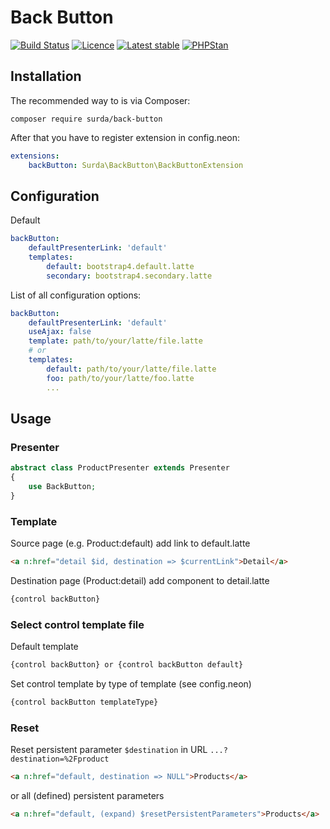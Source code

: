 # Back Button

[![Build Status](https://travis-ci.org/surda/back-button.svg?branch=master)](https://travis-ci.org/surda/back-button)
[![Licence](https://img.shields.io/packagist/l/surda/back-button.svg?style=flat-square)](https://packagist.org/packages/surda/back-button)
[![Latest stable](https://img.shields.io/packagist/v/surda/back-button.svg?style=flat-square)](https://packagist.org/packages/surda/back-button)
[![PHPStan](https://img.shields.io/badge/PHPStan-enabled-brightgreen.svg?style=flat)](https://github.com/phpstan/phpstan)

## Installation

The recommended way to is via Composer:

```
composer require surda/back-button
```

After that you have to register extension in config.neon:

```yaml
extensions:
    backButton: Surda\BackButton\BackButtonExtension
```

## Configuration

Default
```yaml
backButton:
    defaultPresenterLink: 'default'
    templates:
        default: bootstrap4.default.latte
        secondary: bootstrap4.secondary.latte
```

List of all configuration options:

```yaml
backButton:
    defaultPresenterLink: 'default'
    useAjax: false
    template: path/to/your/latte/file.latte
    # or
    templates:
        default: path/to/your/latte/file.latte
        foo: path/to/your/latte/foo.latte
        ...
```

## Usage

### Presenter

```php
abstract class ProductPresenter extends Presenter
{
    use BackButton;
}
```

### Template

Source page (e.g. Product:default) add link to default.latte

```html
<a n:href="detail $id, destination => $currentLink">Detail</a>
```

Destination page (Product:detail) add component to detail.latte

```html
{control backButton}
```

### Select control template file

Default template

```html
{control backButton} or {control backButton default}  
```

Set control template by type of template (see config.neon)

```html
{control backButton templateType}
```

### Reset

Reset persistent parameter <code>$destination</code> in URL <code>...?destination=%2Fproduct</code>

```html
<a n:href="default, destination => NULL">Products</a>
```
or all (defined) persistent parameters
```html
<a n:href="default, (expand) $resetPersistentParameters">Products</a>
```